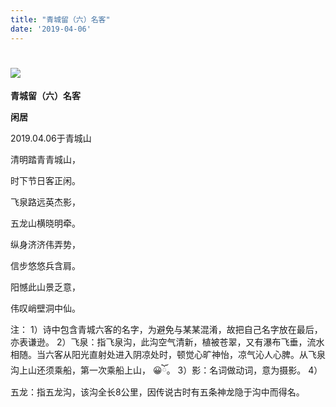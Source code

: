 ```yaml
---
title: "青城留（六）名客"
date: '2019-04-06'
---
```

  #  ![](/images/heshui.jpg)
  
  **青城留（六）名客**
  
  **闲居**
  
2019.04.06于青城山 

清明踏青青城山， 

时下节日客正闲。 

飞泉路远英杰影， 

五龙山横晓明牵。

纵身济济伟弄势，

信步悠悠兵含肩。 

阳憾此山景乏意， 

伟叹峭壁洞中仙。 


注： 
1）诗中包含青城六客的名字，为避免与某某混淆，故把自己名字放在最后，亦表谦逊。 
2）飞泉：指飞泉沟，此沟空气清新，植被苍翠，又有瀑布飞垂，流水相随。当六客从阳光直射处进入阴凉处时，顿觉心旷神怡，凉气沁人心脾。从飞泉沟上山还须乘船，第一次乘船上山， 😀ོ。 
3）影：名词做动词，意为摄影。 
4）五龙：指五龙沟，该沟全长8公里，因传说古时有五条神龙隐于沟中而得名。 
